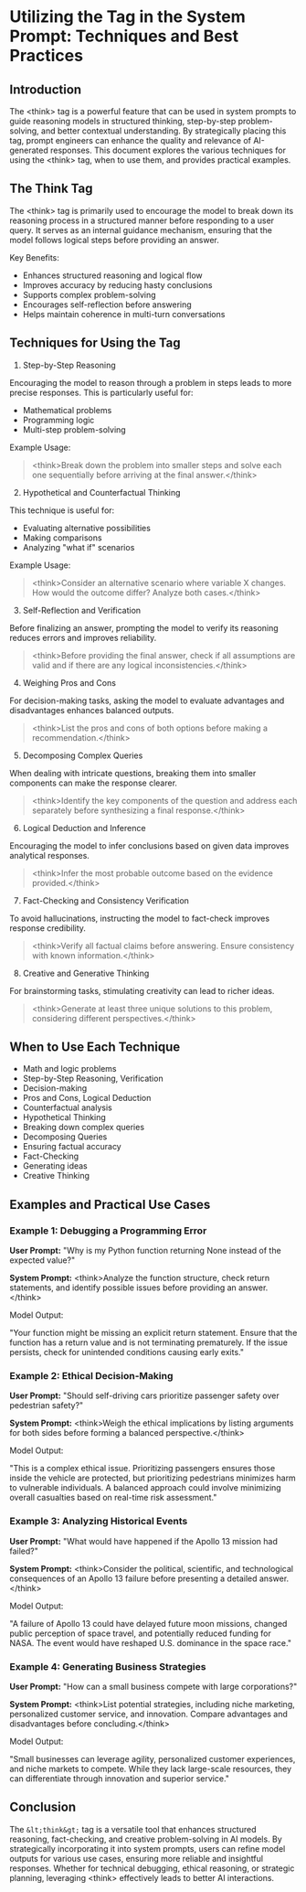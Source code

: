 # Utilizing the Tag in the System Prompt: Techniques and Best Practices

## Introduction

The &lt;think&gt; tag is a powerful feature that can be used in system prompts to guide reasoning models in structured thinking, step-by-step problem-solving, and better contextual understanding. By strategically placing this tag, prompt engineers can enhance the quality and relevance of AI-generated responses. This document explores the various techniques for using the &lt;think&gt; tag, when to use them, and provides practical examples.

## The Think Tag

The &lt;think&gt; tag is primarily used to encourage the model to break down its reasoning process in a structured manner before responding to a user query. It serves as an internal guidance mechanism, ensuring that the model follows logical steps before providing an answer.

Key Benefits:

* Enhances structured reasoning and logical flow
* Improves accuracy by reducing hasty conclusions
* Supports complex problem-solving
* Encourages self-reflection before answering
* Helps maintain coherence in multi-turn conversations

## Techniques for Using the  Tag

1. Step-by-Step Reasoning

Encouraging the model to reason through a problem in steps leads to more precise responses. This is particularly useful for:

* Mathematical problems
* Programming logic
* Multi-step problem-solving

Example Usage:

> &lt;think&gt;Break down the problem into smaller steps and solve each one sequentially before arriving at the final answer.&lt;/think&gt;

2. Hypothetical and Counterfactual Thinking

This technique is useful for:

* Evaluating alternative possibilities
* Making comparisons
* Analyzing "what if" scenarios

Example Usage:

> &lt;think&gt;Consider an alternative scenario where variable X changes. How would the outcome differ? Analyze both cases.&lt;/think&gt;

3. Self-Reflection and Verification

Before finalizing an answer, prompting the model to verify its reasoning reduces errors and improves reliability.

> &lt;think&gt;Before providing the final answer, check if all assumptions are valid and if there are any logical inconsistencies.&lt;/think&gt;

4. Weighing Pros and Cons

For decision-making tasks, asking the model to evaluate advantages and disadvantages enhances balanced outputs.

> &lt;think&gt;List the pros and cons of both options before making a recommendation.&lt;/think&gt;

5. Decomposing Complex Queries

When dealing with intricate questions, breaking them into smaller components can make the response clearer.

> &lt;think&gt;Identify the key components of the question and address each separately before synthesizing a final response.&lt;/think&gt;

6. Logical Deduction and Inference

Encouraging the model to infer conclusions based on given data improves analytical responses.

> &lt;think&gt;Infer the most probable outcome based on the evidence provided.&lt;/think&gt;

7. Fact-Checking and Consistency Verification

To avoid hallucinations, instructing the model to fact-check improves response credibility.

> &lt;think&gt;Verify all factual claims before answering. Ensure consistency with known information.&lt;/think&gt;

8. Creative and Generative Thinking

For brainstorming tasks, stimulating creativity can lead to richer ideas.

> &lt;think&gt;Generate at least three unique solutions to this problem, considering different perspectives.&lt;/think&gt;

## When to Use Each Technique

* Math and logic problems
* Step-by-Step Reasoning, Verification
* Decision-making
* Pros and Cons, Logical Deduction
* Counterfactual analysis
* Hypothetical Thinking
* Breaking down complex queries
* Decomposing Queries
* Ensuring factual accuracy
* Fact-Checking
* Generating ideas
* Creative Thinking

## Examples and Practical Use Cases

### Example 1: Debugging a Programming Error

**User Prompt:** "Why is my Python function returning None instead of the expected value?"

**System Prompt:** &lt;think&gt;Analyze the function structure, check return statements, and identify possible issues before providing an answer.&lt;/think&gt;

Model Output:

"Your function might be missing an explicit return statement. Ensure that the function has a return value and is not terminating prematurely. If the issue persists, check for unintended conditions causing early exits."

### Example 2: Ethical Decision-Making

**User Prompt:** "Should self-driving cars prioritize passenger safety over pedestrian safety?"

**System Prompt:** &lt;think&gt;Weigh the ethical implications by listing arguments for both sides before forming a balanced perspective.&lt;/think&gt;

Model Output:

"This is a complex ethical issue. Prioritizing passengers ensures those inside the vehicle are protected, but prioritizing pedestrians minimizes harm to vulnerable individuals. A balanced approach could involve minimizing overall casualties based on real-time risk assessment."

### Example 3: Analyzing Historical Events

**User Prompt:** "What would have happened if the Apollo 13 mission had failed?"

**System Prompt:** &lt;think&gt;Consider the political, scientific, and technological consequences of an Apollo 13 failure before presenting a detailed answer.&lt;/think&gt;

Model Output:

"A failure of Apollo 13 could have delayed future moon missions, changed public perception of space travel, and potentially reduced funding for NASA. The event would have reshaped U.S. dominance in the space race."

### Example 4: Generating Business Strategies

**User Prompt:** "How can a small business compete with large corporations?"

**System Prompt:** &lt;think&gt;List potential strategies, including niche marketing, personalized customer service, and innovation. Compare advantages and disadvantages before concluding.&lt;/think&gt;

Model Output:

"Small businesses can leverage agility, personalized customer experiences, and niche markets to compete. While they lack large-scale resources, they can differentiate through innovation and superior service."

## Conclusion

The `&lt;think&gt;` tag is a versatile tool that enhances structured reasoning, fact-checking, and creative problem-solving in AI models. By strategically incorporating it into system prompts, users can refine model outputs for various use cases, ensuring more reliable and insightful responses. Whether for technical debugging, ethical reasoning, or strategic planning, leveraging &lt;think&gt; effectively leads to better AI interactions.
